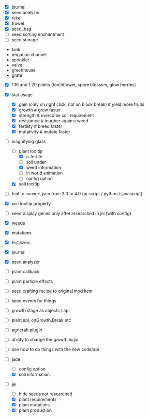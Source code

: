 -[x] journal
-[x] seed analyzer
-[x] rake
-[x] trowel
-[x] seed_bag
-[ ] seed sorting enchantment
-[ ] seed storage

- tank
- irrigation channel
- sprinkler
- valve
- greenhouse
- grate

- [x] 1.19 and 1.20 plants (torchflower, spore blossom, glow berries)

- [x] stat usage
  -[x] gain (only on right click, not on block break)  # yield more fruits
  -[x] growth  # grow faster
  -[x] strength  # overcome soil requirement
  -[x] resistance  # tougher against weed
  -[x] fertility  # breed faster
  -[x] mutativity  # mutate faster

- [ ] magnifying glass
  -[ ] plant tooltip
    -[x] is fertile
    -[ ] soil under
    -[x] weed information
    -[ ] in world animation
    -[ ] config option
  -[x] soil tooltip

- [ ] tool to convert json from 3.0 to 4.0 (jq script / python / javascript)

- [x] soil tooltip property
- [ ] seed display genes only after researched in jei (with config)
- [x] weeds
- [x] mutations
- [x] fertilizers
- [x] journal
- [x] seed analyzer
- [ ] plant callback
- [ ] plant particle effects

-[ ] seed crafting recipe to original mod item
-[ ] send events for things
-[ ] growth stage as objects / api
-[ ] plant api, onGrowth,Break,etc
-[ ] agricraft plugin
-[ ] ability to change the growth logic
-[ ] dev how to do things with the new code/api

-[ ] jade
  -[ ] config option
  -[x] soil information

-[ ] jei
  -[ ] hide seeds not researched
  -[x] plant requirements
  -[x] plant mutations
  -[x] plant production
